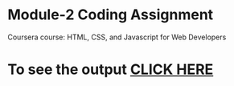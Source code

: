 

# Module-2 Coding Assignment

Coursera course: HTML, CSS, and Javascript for Web Developers

# To see the output [CLICK HERE](https://anantt-08.github.io/htmlcss/Assignments/module-2/index.html)
